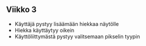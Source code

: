 ## Viikko 3

- Käyttäjä pystyy lisäämään hiekkaa näytölle
- Hiekka käyttäytyy oikein
- Käyttöliittymästä pystyy valitsemaan pikselin tyypin